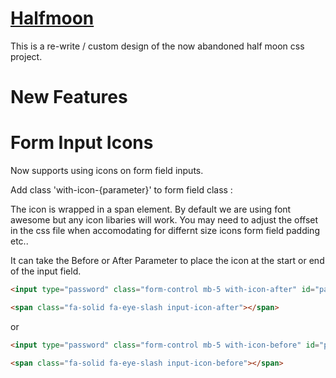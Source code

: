 

# [Halfmoon](https://www.gethalfmoon.com)

This is a re-write / custom design of the now abandoned half moon css project.

# New Features

# Form Input Icons

Now supports using icons on form field inputs.

Add class 'with-icon-{parameter}' to form field class :

The icon is wrapped in a span element. By default we are using font awesome but any icon libaries will work. You may need to adjust the offset in the css file when accomodating for differnt size icons form field padding etc..

It can take the Before or After Parameter to place the icon at the start or end of the input field.

```html
<input type="password" class="form-control mb-5 with-icon-after" id="password" name="password">

<span class="fa-solid fa-eye-slash input-icon-after"></span>
```

or

```html
<input type="password" class="form-control mb-5 with-icon-before" id="password" name="password">

<span class="fa-solid fa-eye-slash input-icon-before"></span>
```


